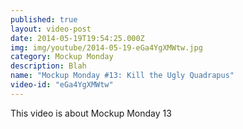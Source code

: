 ```yaml
---
published: true
layout: video-post
date: 2014-05-19T19:54:25.000Z
img: img/youtube/2014-05-19-eGa4YgXMWtw.jpg
category: Mockup Monday
description: Blah
name: "Mockup Monday #13: Kill the Ugly Quadrapus"
video-id: "eGa4YgXMWtw"
---
```

This video is about Mockup Monday 13
